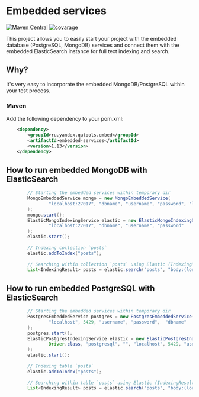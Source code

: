 # Embedded services
[![Maven Central](https://maven-badges.herokuapp.com/maven-central/ru.yandex.qatools.embed/embedded-services/badge.svg?style=flat)](https://maven-badges.herokuapp.com/maven-central/ru.yandex.qatools.embed/embedded-services) [![covarage](https://img.shields.io/sonar/http/sonar.qatools.ru/ru.yandex.qatools.embed:embedded-services/coverage.svg?style=flat)](http://sonar.qatools.ru/dashboard/index/887)

This project allows you to easily start your project with the embedded database (PostgreSQL, MongoDB) services and connect 
them with the embedded ElasticSearch instance for full text indexing and search.

## Why?

It's very easy to incorporate the embedded MongoDB/PostgreSQL within your test process.

### Maven

Add the following dependency to your pom.xml:
```xml
    <dependency>
        <groupId>ru.yandex.qatools.embed</groupId>
        <artifactId>embedded-services</artifactId>
        <version>1.13</version>
    </dependency>
```
## How to run embedded MongoDB with ElasticSearch

```java
        // Starting the embedded services within temporary dir
        MongoEmbeddedService mongo = new MongoEmbeddedService(
                "localhost:27017", "dbname", "username", "password", "localreplica"
        );
        mongo.start();
        ElasticMongoIndexingService elastic = new ElasticMongoIndexingService(
                "localhost:27017", "dbname", "username", "password"
        );
        elastic.start();
        
        // Indexing collection `posts`
        elastic.addToIndex("posts");
        
        // Searching within collection `posts` using Elastic (IndexingResult contains id of each post)
        List<IndexingResult> posts = elastic.search("posts", "body:(lorem AND NOT ipsum)")
```

## How to run embedded PostgreSQL with ElasticSearch

```java
        // Starting the embedded services within temporary dir
        PostgresEmbeddedService postgres = new PostgresEmbeddedService(
                "localhost", 5429, "username", "password",  "dbname"
        );
        postgres.start();
        ElasticPostgresIndexingService elastic = new ElasticPostgresIndexingService(
                Driver.class, "postgresql", "", "localhost", 5429, "username", "password", "dbname"
        );
        elastic.start();
        
        // Indexing table `posts`
        elastic.addToIndex("posts");
        
        // Searching within table `posts` using Elastic (IndexingResult contains id of each post)
        List<IndexingResult> posts = elastic.search("posts", "body:(lorem AND NOT ipsum)")
```
